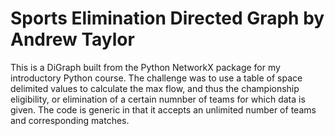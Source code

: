 
# Sports Elimination Directed Graph by Andrew Taylor

This is a DiGraph built from the Python NetworkX package for my introductory Python course. The challenge was to use a table of space delimited values to calculate the max flow, and thus the championship eligibility, or elimination of a certain numnber of teams for which data is given. The code is generic in that it accepts an unlimited number of teams and corresponding matches.
